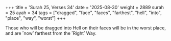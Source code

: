 +++
title = 'Surah 25, Verses 34'
date = '2025-08-30'
weight = 2889
surah = 25
ayah = 34
tags = ["dragged", "face", "faces", "farthest", "hell", "into", "place", "way", "worst"]
+++

Those who will be dragged into Hell on their faces will be in the worst place, and are ˹now˺ farthest from the ˹Right˺ Way.